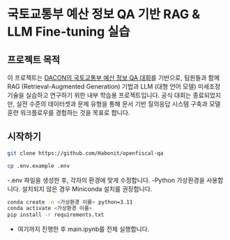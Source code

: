 # 국토교통부 예산 정보 QA 기반 RAG & LLM Fine-tuning 실습

## 프로젝트 목적
이 프로젝트는 [DACON의 국토교통부 예산 정보 QA 대회](https://dacon.io/competitions/official/236295/overview/description)를 기반으로, 팀원들과 함께 RAG (Retrieval-Augmented Generation) 기법과 LLM (대형 언어 모델) 미세조정 기술을 실습하고 연구하기 위한 내부 학습용 프로젝트입니다.
공식 대회는 종료되었지만, 실전 수준의 데이터셋과 문제 유형을 통해 문서 기반 질의응답 시스템 구축과 모델 훈련 워크플로우를 경험하는 것을 목표로 합니다.

## 시작하기
```bash
git clone https://github.com/Habonit/openfiscal-qa

cp .env.example .env
```
-.env 파일을 생성한 후, 각자의 환경에 맞게 수정합니다.
-Python 가상환경을 사용합니다. 설치되지 않은 경우 Miniconda 설치를 권장합니다.

```bash
conda create -n <가상환경 이름> python=3.11
conda activate <가상환경 이름>
pip install -r requirements.txt
```
- 여기까지 진행한 후 main.ipynb를 전체 실행합니다.